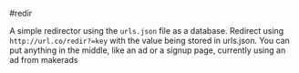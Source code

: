 #redir

A simple redirector using the ```urls.json``` file as a database.
Redirect using ```http://url.co/redir?=key``` with the value being stored in urls.json.
You can put anything in the middle, like an ad or a signup page, currently using an ad from makerads
